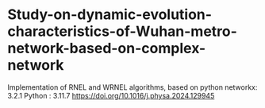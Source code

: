 # Study-on-dynamic-evolution-characteristics-of-Wuhan-metro-network-based-on-complex-network
Implementation of RNEL and WRNEL algorithms, based on python
networkx: 3.2.1
Python  : 3.11.7
https://doi.org/10.1016/j.physa.2024.129945
